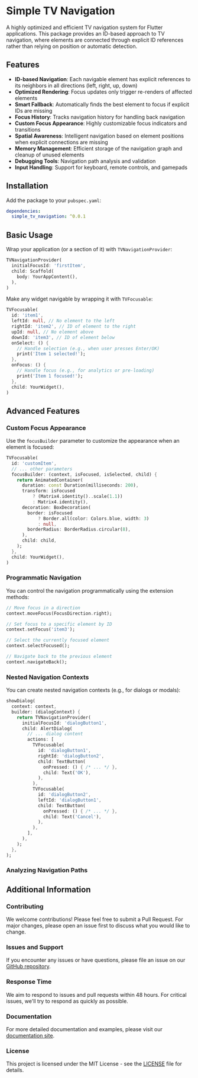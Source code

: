 <!--
This README describes the package. If you publish this package to pub.dev,
this README's contents appear on the landing page for your package.

For information about how to write a good package README, see the guide for
[writing package pages](https://dart.dev/tools/pub/writing-package-pages).

For general information about developing packages, see the Dart guide for
[creating packages](https://dart.dev/guides/libraries/create-packages)
and the Flutter guide for
[developing packages and plugins](https://flutter.dev/to/develop-packages).
-->

# Simple TV Navigation

A highly optimized and efficient TV navigation system for Flutter applications. This package provides an ID-based approach to TV navigation, where elements are connected through explicit ID references rather than relying on position or automatic detection.

## Features

- **ID-based Navigation**: Each navigable element has explicit references to its neighbors in all directions (left, right, up, down)
- **Optimized Rendering**: Focus updates only trigger re-renders of affected elements
- **Smart Fallback**: Automatically finds the best element to focus if explicit IDs are missing
- **Focus History**: Tracks navigation history for handling back navigation
- **Custom Focus Appearance**: Highly customizable focus indicators and transitions
- **Spatial Awareness**: Intelligent navigation based on element positions when explicit connections are missing
- **Memory Management**: Efficient storage of the navigation graph and cleanup of unused elements
- **Debugging Tools**: Navigation path analysis and validation
- **Input Handling**: Support for keyboard, remote controls, and gamepads

## Installation

Add the package to your `pubspec.yaml`:

```yaml
dependencies:
  simple_tv_navigation: ^0.0.1
```

## Basic Usage

Wrap your application (or a section of it) with `TVNavigationProvider`:

```dart
TVNavigationProvider(
  initialFocusId: 'firstItem',
  child: Scaffold(
    body: YourAppContent(),
  ),
)
```

Make any widget navigable by wrapping it with `TVFocusable`:

```dart
TVFocusable(
  id: 'item1',
  leftId: null, // No element to the left
  rightId: 'item2', // ID of element to the right
  upId: null, // No element above
  downId: 'item3', // ID of element below
  onSelect: () {
    // Handle selection (e.g., when user presses Enter/OK)
    print('Item 1 selected!');
  },
  onFocus: () {
    // Handle focus (e.g., for analytics or pre-loading)
    print('Item 1 focused!');
  },
  child: YourWidget(),
)
```

## Advanced Features

### Custom Focus Appearance

Use the `focusBuilder` parameter to customize the appearance when an element is focused:

```dart
TVFocusable(
  id: 'customItem',
  // ... other parameters
  focusBuilder: (context, isFocused, isSelected, child) {
    return AnimatedContainer(
      duration: const Duration(milliseconds: 200),
      transform: isFocused 
          ? (Matrix4.identity()..scale(1.1))
          : Matrix4.identity(),
      decoration: BoxDecoration(
        border: isFocused
            ? Border.all(color: Colors.blue, width: 3)
            : null,
        borderRadius: BorderRadius.circular(8),
      ),
      child: child,
    );
  },
  child: YourWidget(),
)
```

### Programmatic Navigation

You can control the navigation programmatically using the extension methods:

```dart
// Move focus in a direction
context.moveFocus(FocusDirection.right);

// Set focus to a specific element by ID
context.setFocus('item3');

// Select the currently focused element
context.selectFocused();

// Navigate back to the previous element
context.navigateBack();
```

### Nested Navigation Contexts

You can create nested navigation contexts (e.g., for dialogs or modals):

```dart
showDialog(
  context: context,
  builder: (dialogContext) {
    return TVNavigationProvider(
      initialFocusId: 'dialogButton1',
      child: AlertDialog(
        // ... dialog content
        actions: [
          TVFocusable(
            id: 'dialogButton1',
            rightId: 'dialogButton2',
            child: TextButton(
              onPressed: () { /* ... */ },
              child: Text('OK'),
            ),
          ),
          TVFocusable(
            id: 'dialogButton2',
            leftId: 'dialogButton1',
            child: TextButton(
              onPressed: () { /* ... */ },
              child: Text('Cancel'),
            ),
          ),
        ],
      ),
    );
  },
);
```

### Analyzing Navigation Paths

## Additional Information

### Contributing
We welcome contributions! Please feel free to submit a Pull Request. For major changes, please open an issue first to discuss what you would like to change.

### Issues and Support
If you encounter any issues or have questions, please file an issue on our [GitHub repository](https://github.com/yourusername/simple_tv_navigation/issues).

### Response Time
We aim to respond to issues and pull requests within 48 hours. For critical issues, we'll try to respond as quickly as possible.

### Documentation
For more detailed documentation and examples, please visit our [documentation site](https://github.com/yourusername/simple_tv_navigation/wiki).

### License
This project is licensed under the MIT License - see the [LICENSE](LICENSE) file for details.
